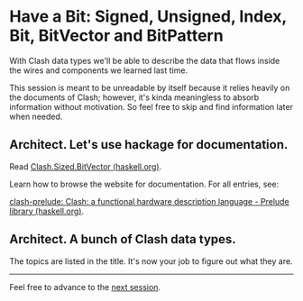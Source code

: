 # Have a Bit: Signed, Unsigned, Index, Bit, BitVector and BitPattern

With Clash data types we'll be able to describe the data that flows inside the wires and components we learned last time.

This session is meant to be unreadable by itself because it relies heavily on the documents of Clash; however, it's kinda meaningless to absorb information without motivation. So feel free to skip and find information later when needed.

## Architect. Let's use hackage for documentation.

Read [Clash.Sized.BitVector (haskell.org)](https://hackage.haskell.org/package/clash-prelude-1.6.4/docs/Clash-Sized-BitVector.html).

Learn how to browse the website for documentation. For all entries, see:

[clash-prelude: Clash: a functional hardware description language - Prelude library (haskell.org)](https://hackage.haskell.org/package/clash-prelude-1.6.4).

## Architect. A bunch of Clash data types.

The topics are listed in the title. It's now your job to figure out what they are.

---

Feel free to advance to the [next session](4-data.md).
